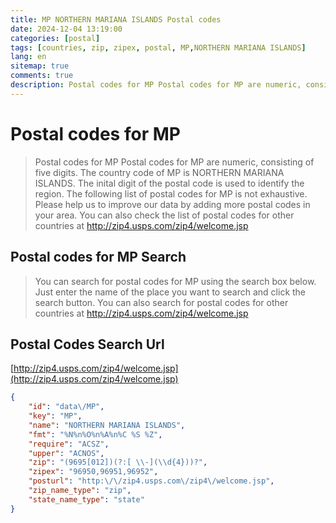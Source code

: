 ```yaml
---
title: MP NORTHERN MARIANA ISLANDS Postal codes 
date: 2024-12-04 13:19:00
categories: [postal]
tags: [countries, zip, zipex, postal, MP,NORTHERN MARIANA ISLANDS]
lang: en
sitemap: true
comments: true
description: Postal codes for MP Postal codes for MP are numeric, consisting of five digits. The country code of MP is NORTHERN MARIANA ISLANDS. The inital digit of the postal code is used to identify the region. The following list of postal codes for MP is not exhaustive. Please help us to improve our data by adding more postal codes in your area. You can also check the list of postal codes for other countries at http://zip4.usps.com/zip4/welcome.jsp
---
```


# Postal codes for MP
> Postal codes for MP Postal codes for MP are numeric, consisting of five digits. The country code of MP is NORTHERN MARIANA ISLANDS. The inital digit of the postal code is used to identify the region. The following list of postal codes for MP is not exhaustive. Please help us to improve our data by adding more postal codes in your area. You can also check the list of postal codes for other countries at http://zip4.usps.com/zip4/welcome.jsp

## Postal codes for MP Search 
> You can search for postal codes for MP using the search box below. Just enter the name of the place you want to search and click the search button. You can also search for postal codes for other countries at http://zip4.usps.com/zip4/welcome.jsp

## Postal Codes Search Url

[http://zip4.usps.com/zip4/welcome.jsp](http://zip4.usps.com/zip4/welcome.jsp)
```json
{
    "id": "data\/MP",
    "key": "MP",
    "name": "NORTHERN MARIANA ISLANDS",
    "fmt": "%N%n%O%n%A%n%C %S %Z",
    "require": "ACSZ",
    "upper": "ACNOS",
    "zip": "(9695[012])(?:[ \\-](\\d{4}))?",
    "zipex": "96950,96951,96952",
    "posturl": "http:\/\/zip4.usps.com\/zip4\/welcome.jsp",
    "zip_name_type": "zip",
    "state_name_type": "state"
}
```
